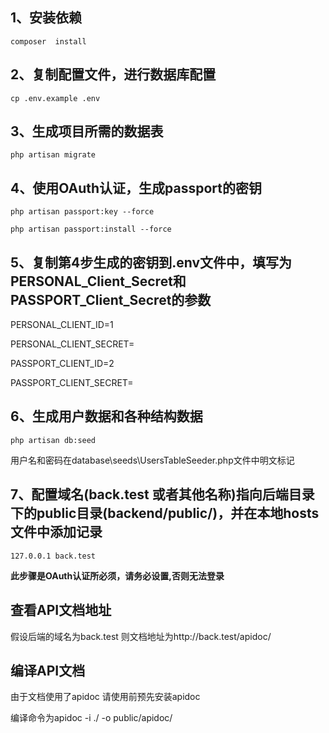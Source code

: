 ## 1、安装依赖
`composer  install` 
   
## 2、复制配置文件，进行数据库配置
`cp .env.example .env`
    
## 3、生成项目所需的数据表
`php artisan migrate`

## 4、使用OAuth认证，生成passport的密钥
`php artisan passport:key --force`
   
`php artisan passport:install --force`

## 5、复制第4步生成的密钥到.env文件中，填写为PERSONAL_Client_Secret和PASSPORT_Client_Secret的参数
PERSONAL_CLIENT_ID=1

PERSONAL_CLIENT_SECRET=

PASSPORT_CLIENT_ID=2

PASSPORT_CLIENT_SECRET=

## 6、生成用户数据和各种结构数据
`php artisan db:seed` 

用户名和密码在database\seeds\UsersTableSeeder.php文件中明文标记

## 7、配置域名(back.test 或者其他名称)指向后端目录下的public目录(backend/public/)，并在本地hosts文件中添加记录
`127.0.0.1 back.test`
 
**此步骤是OAuth认证所必须，请务必设置,否则无法登录**

## 查看API文档地址
 假设后端的域名为back.test 则文档地址为http://back.test/apidoc/
   
## 编译API文档
  由于文档使用了apidoc 请使用前预先安装apidoc
  
  编译命令为apidoc -i ./ -o public/apidoc/
